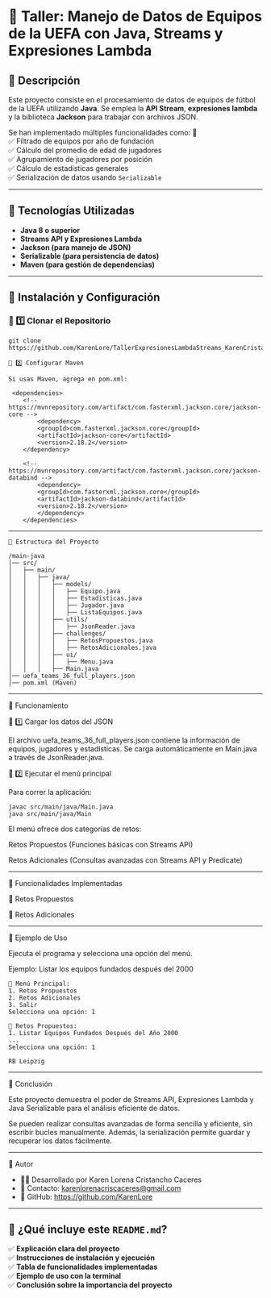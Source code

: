 # 📌 Taller: Manejo de Datos de Equipos de la UEFA con Java, Streams y Expresiones Lambda  

## 📌 Descripción  
Este proyecto consiste en el procesamiento de datos de equipos de fútbol de la UEFA utilizando **Java**. Se emplea la **API Stream**, **expresiones lambda** y la biblioteca **Jackson** para trabajar con archivos JSON.  

Se han implementado múltiples funcionalidades como:  🚀  
✅ Filtrado de equipos por año de fundación  
✅ Cálculo del promedio de edad de jugadores  
✅ Agrupamiento de jugadores por posición  
✅ Cálculo de estadísticas generales  
✅ Serialización de datos usando `Serializable`  

---

## 📌 Tecnologías Utilizadas  
- **Java 8 o superior**  
- **Streams API y Expresiones Lambda**  
- **Jackson (para manejo de JSON)**  
- **Serializable (para persistencia de datos)**  
- **Maven (para gestión de dependencias)**  

---

## 📌 Instalación y Configuración  
### 🔹 1️⃣ Clonar el Repositorio  
```
git clone https://github.com/KarenLore/TallerExpresionesLambdaStreams_KarenCristancho.git

🔹 2️⃣ Configurar Maven

Si usas Maven, agrega en pom.xml:

 <dependencies>
    <!-- https://mvnrepository.com/artifact/com.fasterxml.jackson.core/jackson-core -->
        <dependency>
        <groupId>com.fasterxml.jackson.core</groupId>
        <artifactId>jackson-core</artifactId>
        <version>2.18.2</version>
    </dependency>

    <!-- https://mvnrepository.com/artifact/com.fasterxml.jackson.core/jackson-databind -->
        <dependency>
        <groupId>com.fasterxml.jackson.core</groupId>
        <artifactId>jackson-databind</artifactId>
        <version>2.18.2</version>
        </dependency>
    </dependencies>

```

---
```
📌 Estructura del Proyecto

/main-java
│── src/
│   ├── main/
│   │   ├── java/
│   │   │   ├── models/  
│   │   │   │   ├── Equipo.java  
│   │   │   │   ├── Estadisticas.java  
│   │   │   │   ├── Jugador.java  
│   │   │   │   ├── ListaEquipos.java  
│   │   │   ├── utils/
│   │   │   │   ├── JsonReader.java  
│   │   │   ├── challenges/
│   │   │   │   ├── RetosPropuestos.java  
│   │   │   │   ├── RetosAdicionales.java  
│   │   │   ├── ui/
│   │   │   │   ├── Menu.java  
│   │   │   ├── Main.java  
│── uefa_teams_36_full_players.json  
│── pom.xml (Maven)  

```
---

📌 Funcionamiento

🔹 1️⃣ Cargar los datos del JSON

El archivo uefa_teams_36_full_players.json contiene la información de equipos, jugadores y estadísticas. Se carga automáticamente en Main.java a través de JsonReader.java.

🔹 2️⃣ Ejecutar el menú principal

Para correr la aplicación:

```
javac src/main/java/Main.java
java src/main/java/Main
```

El menú ofrece dos categorías de retos:

Retos Propuestos (Funciones básicas con Streams API)

Retos Adicionales (Consultas avanzadas con Streams API y Predicate)



---

📌 Funcionalidades Implementadas

📌 Retos Propuestos

📌 Retos Adicionales


---

📌 Ejemplo de Uso

Ejecuta el programa y selecciona una opción del menú.

Ejemplo: Listar los equipos fundados después del 2000
```
📌 Menú Principal:
1. Retos Propuestos
2. Retos Adicionales
3. Salir
Selecciona una opción: 1

📌 Retos Propuestos:
1. Listar Equipos Fundados Después del Año 2000
...
Selecciona una opción: 1

RB Leipzig

```
---

📌 Conclusión

Este proyecto demuestra el poder de Streams API, Expresiones Lambda y Java Serializable para el análisis eficiente de datos.

Se pueden realizar consultas avanzadas de forma sencilla y eficiente, sin escribir bucles manualmente. Además, la serialización permite guardar y recuperar los datos fácilmente.


---
📌 Autor

- 👨‍💻 Desarrollado por Karen Lorena Cristancho Caceres
- 📧 Contacto: karenlorenacriscaceres@gmail.com 
- 🔗 GitHub: https://github.com/KarenLore
---

## **📌 ¿Qué incluye este `README.md`?**
✅ **Explicación clara del proyecto**  
✅ **Instrucciones de instalación y ejecución**  
✅ **Tabla de funcionalidades implementadas**  
✅ **Ejemplo de uso con la terminal**  
✅ **Conclusión sobre la importancia del proyecto**  

